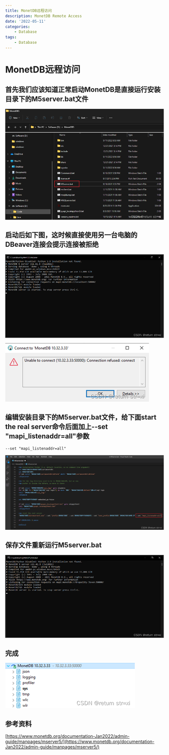 ```yaml
---
title: MonetDB远程访问
description: MonetDB Remote Access
date: '2022-05-11'
categories:
    - Database
tags:
    - Database
---
```


# MonetDB远程访问

## 首先我们应该知道正常启动MonetDB是直接运行安装目录下的M5server.bat文件

![](https://raw.githubusercontent.com/JavenJin/blog-image/master/content/post/Database/MonetDB%20Remote%20Access/monetdb-remote-access-1.png)

## 启动后如下图，这时候直接使用另一台电脑的DBeaver连接会提示连接被拒绝

![](https://raw.githubusercontent.com/JavenJin/blog-image/master/content/post/Database/MonetDB%20Remote%20Access/monetdb-remote-access-2.png)

![](https://raw.githubusercontent.com/JavenJin/blog-image/master/content/post/Database/MonetDB%20Remote%20Access/monetdb-remote-access-3.png)

## 编辑安装目录下的M5server.bat文件，给下面start the real server命令后面加上--set "mapi_listenaddr=all"参数

```
--set "mapi_listenaddr=all"
```

![](https://raw.githubusercontent.com/JavenJin/blog-image/master/content/post/Database/MonetDB%20Remote%20Access/monetdb-remote-access-4.png)

## 保存文件重新运行M5server.bat

![](https://raw.githubusercontent.com/JavenJin/blog-image/master/content/post/Database/MonetDB%20Remote%20Access/monetdb-remote-access-5.png)

## 完成

![](https://raw.githubusercontent.com/JavenJin/blog-image/master/content/post/Database/MonetDB%20Remote%20Access/monetdb-remote-access-6.png)

## 参考资料

[https://www.monetdb.org/documentation-Jan2022/admin-guide/manpages/mserver5/](https://www.monetdb.org/documentation-Jan2022/admin-guide/manpages/mserver5/)